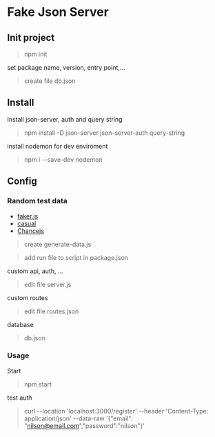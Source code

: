 # **Fake Json Server**

## Init project

> npm init

set package name, version, entry point,...

> create file db.json

## Install

Install json-server, auth and query string

> npm install -D json-server json-server-auth query-string

install nodemon for dev enviroment

> npm i --save-dev nodemon

## Config

### Random test data

- [faker.js](https://github.com/faker-js/faker)
- [casual](https://github.com/boo1ean/casual)
- [Chancejs](https://chancejs.com/usage/node.html)

> create generate-data.js

> add run file to script in package.json

custom api, auth, ...

> edit file server.js

custom routes

> edit file routes.json

database

> db.json

### Usage

Start

> npm start

test auth

> curl --location 'localhost:3000/register' --header 'Content-Type: application/json' --data-raw '{"email": "nilson@email.com","password":"nilson"}'
